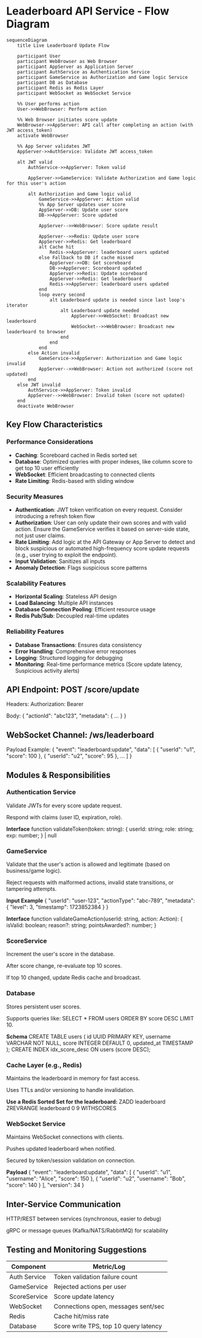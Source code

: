 # Leaderboard API Service - Flow Diagram

```mermaid
sequenceDiagram
    title Live Leaderboard Update Flow

    participant User
    participant WebBrowser as Web Browser
    participant AppServer as Application Server
    participant AuthService as Authentication Service
    participant GameService as Authorization and Game logic Service
    participant DB as Database
    participant Redis as Redis Layer
    participant WebSocket as WebSocket Service

    %% User performs action
    User->>WebBrowser: Perform action

    %% Web Browser initiates score update
    WebBrowser->>AppServer: API call after completing an action (with JWT access_token)
    activate WebBrowser

    %% App Server validates JWT
    AppServer->>AuthService: Validate JWT access_token

    alt JWT valid
        AuthService->>AppServer: Token valid

        AppServer->>GameService: Validate Authorization and Game logic for this user's action

        alt Authorization and Game logic valid
            GameService->>AppServer: Action valid
            %% App Server updates user score
            AppServer->>DB: Update user score
            DB->>AppServer: Score updated

            AppServer-->>WebBrowser: Score update result  

            AppServer-->>Redis: Update user score
            AppServer->>Redis: Get leaderboard
            alt Cache hit
                Redis->>AppServer: leaderboard users updated
            else Fallback to DB if cache missed
                AppServer->>DB: Get scoreboard
                DB->>AppServer: Scoreboard updated
                AppServer->>Redis: Update scoreboard
                AppServer->>Redis: Get leaderboard
                Redis->>AppServer: leaderboard users updated
            end
            loop every second
                alt Leaderboard update is needed since last loop's iterator
                    alt Leaderboard update needed
                        AppServer->>WebSocket: Broadcast new leaderboard
                        WebSocket-->>WebBrowser: Broadcast new leaderboard to browser
                    end
                end
            end
        else Action invalid
            GameService->>AppServer: Authorization and Game logic invalid
            AppServer-->>WebBrowser: Action not authorized (score not updated)
        end
    else JWT invalid
        AuthService->>AppServer: Token invalid
        AppServer-->>WebBrowser: Invalid token (score not updated)
    end
    deactivate WebBrowser
```

## Key Flow Characteristics

### Performance Considerations
- **Caching**: Scoreboard cached in Redis sorted set
- **Database**: Optimized queries with proper indexes, like column score to get top 10 user efficiently
- **WebSocket**: Efficient broadcasting to connected clients
- **Rate Limiting**: Redis-based with sliding window

### Security Measures
- **Authentication**: JWT token verification on every request. Consider introducing a refresh token flow
- **Authorization**: User can only update their own scores and with valid action. Ensure the GameService verifies it based on server-side state, not just user claims.
- **Rate Limiting**: Add logic at the API Gateway or App Server to detect and block suspicious or automated high-frequency score update requests (e.g., user trying to exploit the endpoint).
- **Input Validation**: Sanitizes all inputs
- **Anomaly Detection**: Flags suspicious score patterns

### Scalability Features
- **Horizontal Scaling**: Stateless API design
- **Load Balancing**: Multiple API instances
- **Database Connection Pooling**: Efficient resource usage
- **Redis Pub/Sub**: Decoupled real-time updates

### Reliability Features
- **Database Transactions**: Ensures data consistency
- **Error Handling**: Comprehensive error responses
- **Logging**: Structured logging for debugging
- **Monitoring**: Real-time performance metrics (Score update latency, Suspicious activity alerts)

## API Endpoint: POST /score/update
Headers:
Authorization: Bearer <JWT>

Body:
{
  "actionId": "abc123",
  "metadata": { ... }
}

## WebSocket Channel: /ws/leaderboard
Payload Example:
{
  "event": "leaderboard:update",
  "data": [
    { "userId": "u1", "score": 100 },
    { "userId": "u2", "score": 95 },
    ...
  ]
}

## Modules & Responsibilities
### Authentication Service

Validate JWTs for every score update request.

Respond with claims (user ID, expiration, role).

**Interface**
function validateToken(token: string): {
  userId: string;
  role: string;
  exp: number;
} | null

### GameService
Validate that the user's action is allowed and legitimate (based on business/game logic).

Reject requests with malformed actions, invalid state transitions, or tampering attempts.

**Input Example**
{
  "userId": "user-123",
  "actionType": "abc-789",
  "metadata": {
    "level": 3,
    "timestamp": 1723852384
  }
}

**Interface**
function validateGameAction(userId: string, action: Action): {
  isValid: boolean;
  reason?: string;
  pointsAwarded?: number;
}

### ScoreService
Increment the user's score in the database.

After score change, re-evaluate top 10 scores.

If top 10 changed, update Redis cache and broadcast.

### Database
Stores persistent user scores.

Supports queries like: SELECT * FROM users ORDER BY score DESC LIMIT 10.

**Schema**
CREATE TABLE users (
  id UUID PRIMARY KEY,
  username VARCHAR NOT NULL,
  score INTEGER DEFAULT 0,
  updated_at TIMESTAMP
);
CREATE INDEX idx_score_desc ON users (score DESC);

### Cache Layer (e.g., Redis)
Maintains the leaderboard in memory for fast access.

Uses TTLs and/or versioning to handle invalidation.

**Use a Redis Sorted Set for the leaderboard:**
ZADD leaderboard <score> <userId>
ZREVRANGE leaderboard 0 9 WITHSCORES

### WebSocket Service
Maintains WebSocket connections with clients.

Pushes updated leaderboard when notified.

Secured by token/session validation on connection.

**Payload**
{
  "event": "leaderboard:update",
  "data": [
    { "userId": "u1", "username": "Alice", "score": 150 },
    { "userId": "u2", "username": "Bob", "score": 140 }
  ],
  "version": 34
}

## Inter-Service Communication

HTTP/REST between services (synchronous, easier to debug)

gRPC or message queues (Kafka/NATS/RabbitMQ) for scalability

## Testing and Monitoring Suggestions
| Component    | Metric/Log |
| -------- | ------- |
| Auth Service  | Token validation failure count    |
| GameService | Rejected actions per user    |
| ScoreService    | Score update latency    |
| WebSocket    | Connections open, messages sent/sec    |
| Redis    | Cache hit/miss rate    |
| Database    | Score write TPS, top 10 query latency    |
